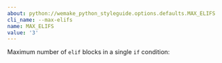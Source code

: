 ```yaml
---
about: python://wemake_python_styleguide.options.defaults.MAX_ELIFS
cli_name: --max-elifs
name: MAX_ELIFS
value: '3'
---
```


Maximum number of `elif` blocks in a single `if` condition: